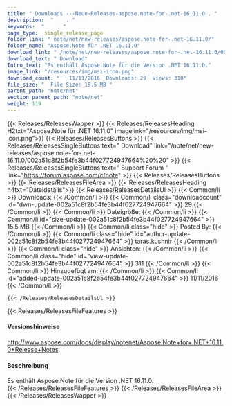 ```yaml
---
title: " Downloads ---Neue-Releases-aspose.note-for-.net-16.11.0 . "
description:  "    . " 
keywords:  "    . " 
page_type:  single_release_page
folder_link: " note/net/new-releases/aspose.note-for-.net-16.11.0/"
folder_name: "Aspose.Note für .NET 16.11.0"
download_link: " /note/net/new-releases/aspose.note-for-.net-16.11.0/002a51c8f2b54fe3b44f027724947664"
download_text: " Download"
Intro_text: "Es enthält Aspose.Note für die Version .NET 16.11.0."
image_link: "/resources/img/msi-icon.png"
download_count: "   11/11/2016  Downloads: 29  Views: 310"
file_size: "  File Size: 15.5 MB "
parent_path: "note/net"
section_parent_path: "note/net"
weight: 119
---
```


{{< Releases/ReleasesWapper >}}
  {{< Releases/ReleasesHeading H2txt="Aspose.Note für .NET 16.11.0" imagelink="/resources/img/msi-icon.png">}}
  {{< Releases/ReleasesButtons >}}
    {{< Releases/ReleasesSingleButtons text=" Download" link="/note/net/new-releases/aspose.note-for-.net-16.11.0/002a51c8f2b54fe3b44f027724947664%20%20" >}}
    {{< Releases/ReleasesSingleButtons text=" Support Forum " link="https://forum.aspose.com/c/note" >}}
  {{< Releases/ReleasesButtons >}}
  {{< Releases/ReleasesFileArea >}}
    {{< Releases/ReleasesHeading h4txt="Dateidetails">}}
    {{< Releases/ReleasesDetailsUl >}}
            {{< Common/li >}} Downloads: {{< /Common/li >}}
      {{< Common/li class="downloadcount" id="dwn-update-002a51c8f2b54fe3b44f027724947664" >}} 29 {{< /Common/li >}}
      {{< Common/li >}} Dateigröße: {{< /Common/li >}}
      {{< Common/li id="size-update-002a51c8f2b54fe3b44f027724947664" >}} 15.5 MB {{< /Common/li >}} 
      {{< Common/li  class="hide" >}} Posted By: {{< /Common/li >}} 
      {{< Common/li class="hide" id="author-update-002a51c8f2b54fe3b44f027724947664" >}} taras.kushnir {{< /Common/li >}}
      {{< Common/li class="hide" >}} Ansichten: {{< /Common/li >}}
      {{< Common/li class="hide" id="view-update-002a51c8f2b54fe3b44f027724947664" >}} 311 {{< /Common/li >}}
      {{< Common/li >}} Hinzugefügt am: {{< /Common/li >}}
      {{< Common/li id="added-update-002a51c8f2b54fe3b44f027724947664" >}} 11/11/2016 {{< /Common/li >}} 

    {{< /Releases/ReleasesDetailsUl >}}

  {{< Releases/ReleasesFileFeatures >}}
      <h4>Versionshinweise</h4><div> <a href="http://www.aspose.com/docs/display/notenet/Aspose.Note+for+.NET+16.11.0+Release+Notes">http://www.aspose.com/docs/display/notenet/Aspose.Note+for+.NET+16.11.0+Release+Notes</a></div><h4> Beschreibung</h4><div class="HTMLDescription"> Es enthält Aspose.Note für die Version .NET 16.11.0.</div>
  {{< /Releases/ReleasesFileFeatures >}}
 {{< /Releases/ReleasesFileArea >}}
{{< /Releases/ReleasesWapper >}}



